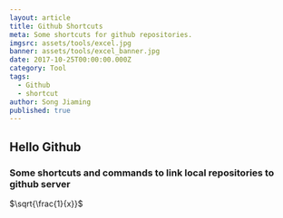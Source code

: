 ```yaml
---
layout: article
title: Github Shortcuts
meta: Some shortcuts for github repositories.
imgsrc: assets/tools/excel.jpg
banner: assets/tools/excel_banner.jpg
date: 2017-10-25T00:00:00.000Z
category: Tool
tags:
  - Github
  - shortcut
author: Song Jiaming
published: true
---
```

## Hello Github ##

### Some shortcuts and commands to link local repositories to github server ###

$\sqrt{\frac{1}{x}}$